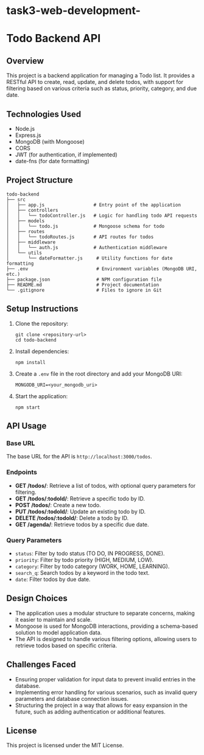 # task3-web-development-
# Todo Backend API

## Overview
This project is a backend application for managing a Todo list. It provides a RESTful API to create, read, update, and delete todos, with support for filtering based on various criteria such as status, priority, category, and due date.

## Technologies Used
- Node.js
- Express.js
- MongoDB (with Mongoose)
- CORS
- JWT (for authentication, if implemented)
- date-fns (for date formatting)

## Project Structure
```
todo-backend
├── src
│   ├── app.js                  # Entry point of the application
│   ├── controllers
│   │   └── todoController.js   # Logic for handling todo API requests
│   ├── models
│   │   └── todo.js             # Mongoose schema for todo
│   ├── routes
│   │   └── todoRoutes.js       # API routes for todos
│   ├── middleware
│   │   └── auth.js             # Authentication middleware
│   └── utils
│       └── dateFormatter.js     # Utility functions for date formatting
├── .env                         # Environment variables (MongoDB URI, etc.)
├── package.json                 # NPM configuration file
├── README.md                    # Project documentation
└── .gitignore                   # Files to ignore in Git
```

## Setup Instructions
1. Clone the repository:
   ```
   git clone <repository-url>
   cd todo-backend
   ```

2. Install dependencies:
   ```
   npm install
   ```

3. Create a `.env` file in the root directory and add your MongoDB URI:
   ```
   MONGODB_URI=<your_mongodb_uri>
   ```

4. Start the application:
   ```
   npm start
   ```

## API Usage
### Base URL
The base URL for the API is `http://localhost:3000/todos`.

### Endpoints
- **GET /todos/**: Retrieve a list of todos, with optional query parameters for filtering.
- **GET /todos/:todoId/**: Retrieve a specific todo by ID.
- **POST /todos/**: Create a new todo.
- **PUT /todos/:todoId/**: Update an existing todo by ID.
- **DELETE /todos/:todoId/**: Delete a todo by ID.
- **GET /agenda/**: Retrieve todos by a specific due date.

### Query Parameters
- `status`: Filter by todo status (TO DO, IN PROGRESS, DONE).
- `priority`: Filter by todo priority (HIGH, MEDIUM, LOW).
- `category`: Filter by todo category (WORK, HOME, LEARNING).
- `search_q`: Search todos by a keyword in the todo text.
- `date`: Filter todos by due date.

## Design Choices
- The application uses a modular structure to separate concerns, making it easier to maintain and scale.
- Mongoose is used for MongoDB interactions, providing a schema-based solution to model application data.
- The API is designed to handle various filtering options, allowing users to retrieve todos based on specific criteria.

## Challenges Faced
- Ensuring proper validation for input data to prevent invalid entries in the database.
- Implementing error handling for various scenarios, such as invalid query parameters and database connection issues.
- Structuring the project in a way that allows for easy expansion in the future, such as adding authentication or additional features.

## License
This project is licensed under the MIT License.
